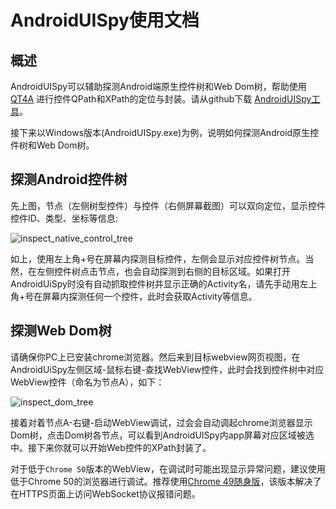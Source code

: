 # AndroidUISpy使用文档

## 概述

AndroidUISpy可以辅助探测Android端原生控件树和Web Dom树，帮助使用 [QT4A](https://github.com/Tencent/QT4A) 进行控件QPath和XPath的定位与封装。请从github下载 [AndroidUISpy工具](https://github.com/qtacore/AndroidUISpy/releases)。

接下来以Windows版本(AndroidUISpy.exe)为例，说明如何探测Android原生控件树和Web Dom树。

## 探测Android控件树

先上图，节点（左侧树型控件）与控件（右侧屏幕截图）可以双向定位，显示控件控件ID、类型、坐标等信息:

![inspect_native_control_tree](https://raw.githubusercontent.com/qtacore/AndroidUISpy/master/res/inspect_native_control_tree.gif)

如上，使用左上角+号在屏幕内探测目标控件，左侧会显示对应控件树节点。当然，在左侧控件树点击节点，也会自动探测到右侧的目标区域。如果打开AndroidUiSpy时没有自动抓取控件树并显示正确的Activity名，请先手动用左上角+号在屏幕内探测任何一个控件，此时会获取Activity等信息。

## 探测Web Dom树

请确保你PC上已安装chrome浏览器。然后来到目标webview网页视图，在AndroidUiSpy左侧区域-鼠标右键-查找WebView控件，此时会找到控件树中对应WebView控件（命名为节点A），如下：

![inspect_dom_tree](https://raw.githubusercontent.com/qtacore/AndroidUISpy/master/res/inspect_dom_tree.gif)

接着对着节点A-右键-启动WebView调试，过会会自动调起chrome浏览器显示Dom树，点击Dom树各节点，可以看到AndroidUISpy内app屏幕对应区域被选中。接下来你就可以开始Web控件的XPath封装了。

对于低于`Chrome 50`版本的WebView，在调试时可能出现显示异常问题，建议使用低于Chrome 50的浏览器进行调试。推荐使用[Chrome 49随身版](https://raw.githubusercontent.com/qtacore/AndroidUISpy/master/res/ChromePortable49.7z)，该版本解决了在HTTPS页面上访问WebSocket协议报错问题。

